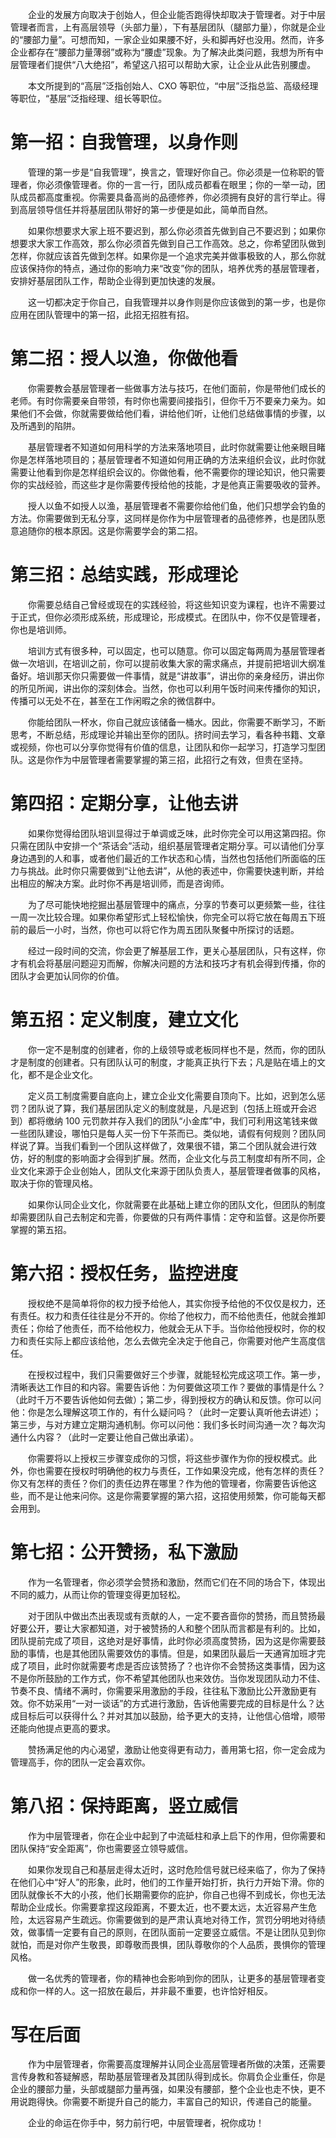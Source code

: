 　　企业的发展方向取决于创始人，但企业能否跑得快却取决于管理者。对于中层管理者而言，上有高层领导（头部力量），下有基层团队（腿部力量），你就是企业的“腰部力量”。可想而知，一家企业如果腰不好，头和脚再好也没用。然而，许多企业都存在“腰部力量薄弱”或称为“腰虚”现象。为了解决此类问题，我想为所有中层管理者们提供“八大绝招”，希望这八招可以帮助大家，让企业从此告别腰虚。

　　本文所提到的“高层”泛指创始人、CXO 等职位，“中层”泛指总监、高级经理等职位，“基层”泛指经理、组长等职位。



# 第一招：自我管理，以身作则

　　管理的第一步是“自我管理”，换言之，管理好你自己。你必须是一位称职的管理者，你必须像管理者。你的一言一行，团队成员都看在眼里；你的一举一动，团队成员都高度重视。你需要具备高尚的品德修养，你必须拥有良好的言行举止。得到高层领导信任并将基层团队带好的第一步便是如此，简单而自然。

　　如果你想要求大家上班不要迟到，那么你必须首先做到自己不要迟到；如果你想要求大家工作高效，那么你必须首先做到自己工作高效。总之，你希望团队做到怎样，你就应该首先做到怎样。如果你是一个追求完美并做事极致的人，那么你就应该保持你的特点，通过你的影响力来“改变”你的团队，培养优秀的基层管理者，安排好基层团队工作，帮助企业得到更加快速的发展。

　　这一切都决定于你自己，自我管理并以身作则是你应该做到的第一步，也是你应用在团队管理中的第一招，此招无招胜有招。



# 第二招：授人以渔，你做他看

　　你需要教会基层管理者一些做事方法与技巧，在他们面前，你是带他们成长的老师。有时你需要亲自带领，有时你也需要间接指引，但你千万不要亲力亲为。如果他们不会做，你就需要做给他们看，讲给他们听，让他们总结做事情的步骤，以及所遇到的陷阱。

　　基层管理者不知道如何用科学的方法来落地项目，此时你就需要让他亲眼目睹你是怎样落地项目的；基层管理者不知道如何用正确的方法来组织会议，此时你就需要让他看到你是怎样组织会议的。你做他看，他不需要你的理论知识，他只需要你的实战经验，而这些才是你需要传授给他的技能，才是他真正需要吸收的营养。

　　授人以鱼不如授人以渔，基层管理者不需要你给他们鱼，他们只想学会钓鱼的方法。你需要做到无私分享，这同样是你作为中层管理者的品德修养，也是团队愿意追随你的根本原因。这是你需要学会的第二招。



# 第三招：总结实践，形成理论

　　你需要总结自己曾经或现在的实践经验，将这些知识变为课程，也许不需要过于正式，但你必须形成系统，形成理论，形成模式。在团队中，你不仅是管理者，你也是培训师。

　　培训方式有很多种，可以固定，也可以随意。你可以固定每两周为基层管理者做一次培训，在培训之前，你可以提前收集大家的需求痛点，并提前把培训大纲准备好。培训那天你只需要做一件事情，就是“讲故事”，讲出你的亲身经历，讲出你的所见所闻，讲出你的深刻体会。当然，你也可以利用午饭时间来传播你的知识，传播可以无处不在，甚至在工作闲暇之余的微信群中。

　　你能给团队一杯水，你自己就应该储备一桶水。因此，你需要不断学习，不断思考，不断总结，形成理论并输出至你的团队。挤时间去学习，看各种书籍、文章或视频，你也可以分享你觉得有价值的信息，让团队和你一起学习，打造学习型团队。这是你作为中层管理者需要掌握的第三招，此招行之有效，但贵在坚持。



# 第四招：定期分享，让他去讲

　　如果你觉得给团队培训显得过于单调或乏味，此时你完全可以用这第四招。你只需在团队中安排一个“茶话会”活动，组织基层管理者定期分享。可以请他们分享身边遇到的人和事，或者他们最近的工作状态和心情，当然也包括他们所面临的压力与挑战。此时你只需要做到“让他去讲”，从他的表述中，你需要快速判断，并给出相应的解决方案。此时你不再是培训师，而是咨询师。

　　为了尽可能快地挖掘出基层管理中的痛点，分享的节奏可以更频繁一些，往往一周一次比较合理。如果你希望形式上轻松愉快，你完全可以将它放在每周五下班前的最后一小时，当然，你也可以将它作为周五团队聚餐中所探讨的话题。

　　经过一段时间的交流，你会更了解基层工作，更关心基层团队，只有这样，你才有机会将基层问题迎刃而解，你解决问题的方法和技巧才有机会得到传播，你的团队才会更加认同你的价值。



# 第五招：定义制度，建立文化

　　你一定不是制度的创建者，你的上级领导或老板同样也不是，然而，你的团队才是制度的创建者。只有团队认可的制度，才能真正执行下去；凡是贴在墙上的文化，都不是企业文化。

　　定义员工制度需要自底向上，建立企业文化需要自顶向下。比如，迟到怎么惩罚？团队说了算，我们基层团队定义的制度就是，凡是迟到（包括上班或开会迟到）都将缴纳 100 元罚款并存入我们的团队“小金库”中，我们可利用这笔钱来做一些团队建设，哪怕只是每人买一份下午茶而已。类似地，请假有何规则？团队同样说了算。当我们看到一个团队这样做了，效果很不错，第二个团队就会进行效仿，好的制度的影响面才会得到扩展。然而，企业文化与员工制度却有所不同，企业文化来源于企业创始人，团队文化来源于团队负责人，基层管理者做事的风格，取决于你的管理风格。

　　如果你认同企业文化，你就需要在此基础上建立你的团队文化，但团队的制度却需要团队自己去制定和完善，你要做的只有两件事情：定夺和监督。这是你所要掌握的第五招。



# 第六招：授权任务，监控进度

　　授权绝不是简单将你的权力授予给他人，其实你授予给他的不仅仅是权力，还有责任。权力和责任往往是分不开的。你给了他权力，而不给他责任，他就会推卸责任；你给了他责任，而不给他权力，他就会无从下手。当你给他授权时，你的权力和责任实际上都应该给他，怎么去做完全决定于他自己，你需要对他产生高度信任。

　　在授权过程中，我们只需要做好三个步骤，就能轻松完成这项工作。第一步，清晰表达工作目的和内容。需要告诉他：为何要做这项工作？要做的事情是什么？（此时千万不要告诉他如何去做）；第二步，得到授权方的确认和反馈。你可以问他：你是怎么理解这项工作的，有什么疑问吗？（此时一定要认真听他去讲述）；第三步，与对方建立定期沟通机制。你可以问他：我们多长时间沟通一次？每次沟通什么内容？（此时一定要让他自己做出承诺）。

　　你需要将以上授权三步骤变成你的习惯，将这些步骤作为你的授权模式。此外，你也需要在授权时明确他的权力与责任，工作如果没完成，他有怎样的责任？你又有怎样的责任？你们的责任边界在哪里？作为他的管理者，你需要告诉他这些，而不是让他来问你。这是你需要掌握的第六招，这招使用频繁，你可能每天都会用到。



# 第七招：公开赞扬，私下激励

　　作为一名管理者，你必须学会赞扬和激励，然而它们在不同的场合下，体现出不同的威力，从而让你的管理变得更加轻松。

　　对于团队中做出杰出表现或有贡献的人，一定不要吝啬你的赞扬，而且赞扬最好要公开，要让大家都知道，对于被赞扬的人和整个团队而言都是有利的。比如，团队提前完成了项目，这绝对是好事情，此时你必须高度赞扬，因为这是你需要鼓励的事情，也是其他团队需要效仿的事情。但是，如果团队最后一天通宵加班才完成了项目，此时你就需要考虑是否应该赞扬了？也许你不会赞扬这类事情，因为这不是你所鼓励的工作方式，你不希望其他团队也来效仿。当你发现团队动力不佳、节奏不良、情绪不满时，你需要采用激励的手段，往往私下激励比公开激励更有效。你不妨采用“一对一谈话”的方式进行激励，告诉他需要完成的目标是什么？达成目标后可以获得什么？并对其加以鼓励，给予更大的支持，让他信心倍增，顺带还能向他提点更高的要求。

　　赞扬满足他的内心渴望，激励让他变得更有动力，善用第七招，你一定会成为管理高手，你的团队一定会喜欢你。



# 第八招：保持距离，竖立威信

　　作为中层管理者，你在企业中起到了中流砥柱和承上启下的作用，但你需要和团队保持“安全距离”，你也需要竖立领导威信。

　　如果你发现自己和基层走得太近时，这时危险信号就已经来临了，你为了保持在他们心中“好人”的形象，此时，他们的工作量开始打折，执行力开始下滑。你的团队就像长不大的小孩，他们长期需要你的庇护，你自己也得不到成长，你也无法帮助企业成长。你需要拿捏这段距离，不要太近，也不要太远，太近容易产生危险，太远容易产生疏远。你需要做到的是严肃认真地对待工作，赏罚分明地对待绩效，做事情一定要有自己的原则，在团队面前一定要竖立威信。不是让团队见到你就怕，而是对你产生敬畏，即尊敬而畏惧，团队尊敬你的个人品质，畏惧你的管理风格。

　　做一名优秀的管理者，你的精神也会影响到你的团队，让更多的基层管理者变成和你一样的人。这一招放在最后，并非最不重要，也许恰好相反。



# 写在后面

　　作为中层管理者，你需要高度理解并认同企业高层管理者所做的决策，还需要言传身教和答疑解惑，帮助基层管理者及其团队得到成长。你肩负企业重任，你是企业的腰部力量，头部或腿部力量再强，如果没有腰部，整个企业也走不快，更不用说跑得快。你需要不断提升自己的能力，丰富自己的知识，传递自己的能量。

　　企业的命运在你手中，努力前行吧，中层管理者，祝你成功！